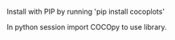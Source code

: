 Install with PIP by running 'pip install cocoplots'

In python session import COCOpy to use library. 
